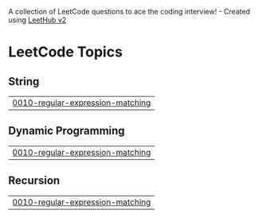 A collection of LeetCode questions to ace the coding interview! - Created using [LeetHub v2](https://github.com/arunbhardwaj/LeetHub-2.0)
<!---LeetCode Topics Start-->
# LeetCode Topics
## String
|  |
| ------- |
| [0010-regular-expression-matching](https://github.com/thiagosonego/LeetCode-Implementations/tree/master/0010-regular-expression-matching) |
## Dynamic Programming
|  |
| ------- |
| [0010-regular-expression-matching](https://github.com/thiagosonego/LeetCode-Implementations/tree/master/0010-regular-expression-matching) |
## Recursion
|  |
| ------- |
| [0010-regular-expression-matching](https://github.com/thiagosonego/LeetCode-Implementations/tree/master/0010-regular-expression-matching) |
<!---LeetCode Topics End-->
